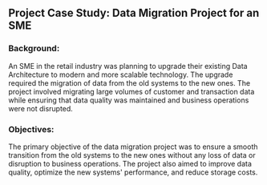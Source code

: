## Project Case Study: Data Migration Project for an SME

### Background:
An SME in the retail industry was planning to upgrade their existing Data Architecture to modern and more scalable technology. The upgrade required the migration of data from the old systems to the new ones. The project involved migrating large volumes of customer and transaction data while ensuring that data quality was maintained and business operations were not disrupted.

### Objectives:
The primary objective of the data migration project was to ensure a smooth transition from the old systems to the new ones without any loss of data or disruption to business operations. The project also aimed to improve data quality, optimize the new systems' performance, and reduce storage costs.
